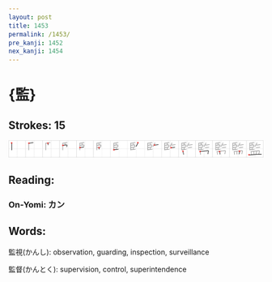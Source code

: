 ```yaml
---
layout: post
title: 1453
permalink: /1453/
pre_kanji: 1452
nex_kanji: 1454
---
```


# {監}

## Strokes: 15

<div class="stroke"><img src="../images/E79BA3.png" /></div>

## Reading:

### On-Yomi: カン

## Words:

監視(かんし): observation, guarding, inspection, surveillance

監督(かんとく): supervision, control, superintendence
